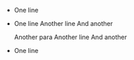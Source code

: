  * One line

 * One line
   Another line
   And another

   Another para
   Another line
   And another

 * One line
